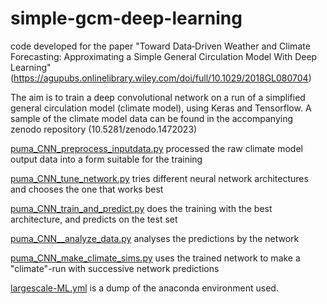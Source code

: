 # simple-gcm-deep-learning
code developed for the paper "Toward Data‐Driven Weather and Climate Forecasting: Approximating a Simple General Circulation Model With Deep Learning" (https://agupubs.onlinelibrary.wiley.com/doi/full/10.1029/2018GL080704)

The aim is to train a deep convolutional network on a run of a simplified general circulation model (climate model), using Keras and Tensorflow.
A sample of the climate model data can be found in the accompanying zenodo repository (10.5281/zenodo.1472023)


[puma_CNN_preprocess_inputdata.py](puma_CNN_preprocess_inputdata.py) processed the raw climate model output data into a form suitable for the training

[puma_CNN_tune_network.py](puma_CNN_tune_network.py)  tries different neural network architectures and chooses the one that works best

[puma_CNN_train_and_predict.py](puma_CNN_train_and_predict.py)  does the training with the best architecture, and predicts on the test set

[puma_CNN__analyze_data.py](puma_CNN__analyze_data.py)   analyses the predictions by the network

[puma_CNN_make_climate_sims.py](puma_CNN_make_climate_sims.py)  uses the trained network to make a "climate"-run with successive network predictions 

[largescale-ML.yml](largescale-ML.yml) is a dump of the anaconda environment used.
